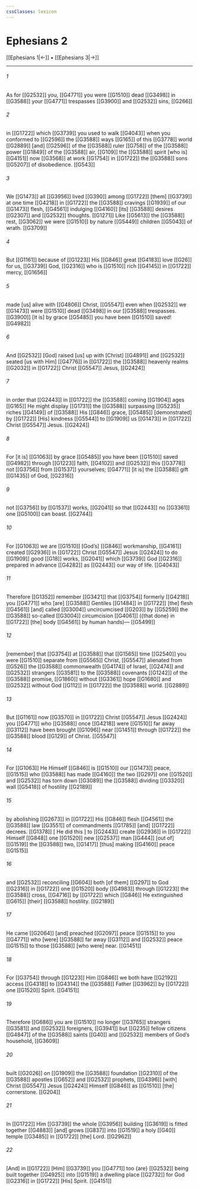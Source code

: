 ```yaml
---
cssClasses: lexicon
---
```


# Ephesians 2

[[Ephesians 1|←]] • [[Ephesians 3|→]]

---

###### 1
As for [[G2532]] you, [[G4771]] you were [[G1510]] dead [[G3498]] in [[G3588]] your [[G4771]] trespasses [[G3900]] and [[G2532]] sins, [[G266]]

###### 2
in [[G1722]] which [[G3739]] you used to walk [[G4043]] when you conformed to [[G2596]] the [[G3588]] ways [[G165]] of this [[G3778]] world [[G2889]] [and] [[G2596]] of the [[G3588]] ruler [[G758]] of the [[G3588]] power [[G1849]] of the [[G3588]] air, [[G109]] the [[G3588]] spirit [who is] [[G4151]] now [[G3568]] at work [[G1754]] in [[G1722]] the [[G3588]] sons [[G5207]] of disobedience. [[G543]]

###### 3
We [[G1473]] all [[G3956]] lived [[G390]] among [[G1722]] [them] [[G3739]] at one time [[G4218]] in [[G1722]] the [[G3588]] cravings [[G1939]] of our [[G1473]] flesh, [[G4561]] indulging [[G4160]] [its] [[G3588]] desires [[G2307]] and [[G2532]] thoughts. [[G1271]] Like [[G5613]] the [[G3588]] rest, [[G3062]] we were [[G1510]] by nature [[G5449]] children [[G5043]] of wrath. [[G3709]]

###### 4
But [[G1161]] because of [[G1223]] His [[G846]] great [[G4183]] love [[G26]] for us, [[G3739]] God, [[G2316]] who is [[G1510]] rich [[G4145]] in [[G1722]] mercy, [[G1656]]

###### 5
made [us] alive with [[G4806]] Christ, [[G5547]] even when [[G2532]] we [[G1473]] were [[G1510]] dead [[G3498]] in our [[G3588]] trespasses. [[G3900]] [It is] by grace [[G5485]] you have been [[G1510]] saved! [[G4982]]

###### 6
And [[G2532]] [God] raised [us] up with [Christ] [[G4891]] and [[G2532]] seated [us with Him] [[G4776]] in [[G1722]] the [[G3588]] heavenly realms [[G2032]] in [[G1722]] Christ [[G5547]] Jesus, [[G2424]]

###### 7
in order that [[G2443]] in [[G1722]] the [[G3588]] coming [[G1904]] ages [[G165]] He might display [[G1731]] the [[G3588]] surpassing [[G5235]] riches [[G4149]] of [[G3588]] His [[G846]] grace, [[G5485]] [demonstrated] by [[G1722]] [His] kindness [[G5544]] to [[G1909]] us [[G1473]] in [[G1722]] Christ [[G5547]] Jesus. [[G2424]]

###### 8
For [it is] [[G1063]] by grace [[G5485]] you have been [[G1510]] saved [[G4982]] through [[G1223]] faith, [[G4102]] and [[G2532]] this [[G3778]] not [[G3756]] from [[G1537]] yourselves; [[G4771]] [it is] the [[G3588]] gift [[G1435]] of God, [[G2316]]

###### 9
not [[G3756]] by [[G1537]] works, [[G2041]] so that [[G2443]] no [[G3361]] one [[G5100]] can boast. [[G2744]]

###### 10
For [[G1063]] we are [[G1510]] [God’s] [[G846]] workmanship, [[G4161]] created [[G2936]] in [[G1722]] Christ [[G5547]] Jesus [[G2424]] to do [[G1909]] good [[G18]] works, [[G2041]] which [[G3739]] God [[G2316]] prepared in advance [[G4282]] as [[G2443]] our way of life. [[G4043]]

###### 11
Therefore [[G1352]] remember [[G3421]] that [[G3754]] formerly [[G4218]] you [[G4771]] who [are] [[G3588]] Gentiles [[G1484]] in [[G1722]] [the] flesh [[G4561]] [and] called [[G3004]] uncircumcised [[G203]] by [[G5259]] the [[G3588]] so-called [[G3004]] circumcision [[G4061]] ({that done} in [[G1722]] [the] body [[G4561]] by human hands)— [[G5499]]

###### 12
[remember] that [[G3754]] at [[G3588]] that [[G1565]] time [[G2540]] you were [[G1510]] separate from [[G5565]] Christ, [[G5547]] alienated from [[G526]] the [[G3588]] commonwealth [[G4174]] of Israel, [[G2474]] and [[G2532]] strangers [[G3581]] to the [[G3588]] covenants [[G1242]] of the [[G3588]] promise, [[G1860]] without [[G3361]] hope [[G1680]] and [[G2532]] without God [[G112]] in [[G1722]] the [[G3588]] world. [[G2889]]

###### 13
But [[G1161]] now [[G3570]] in [[G1722]] Christ [[G5547]] Jesus [[G2424]] you [[G4771]] who [[G3588]] once [[G4218]] were [[G1510]] far away [[G3112]] have been brought [[G1096]] near [[G1451]] through [[G1722]] the [[G3588]] blood [[G129]] of Christ. [[G5547]]

###### 14
For [[G1063]] He Himself [[G846]] is [[G1510]] our [[G1473]] peace, [[G1515]] who [[G3588]] has made [[G4160]] the two [[G297]] one [[G1520]] and [[G2532]] has torn down [[G3089]] the [[G3588]] dividing [[G3320]] wall [[G5418]] of hostility [[G2189]]

###### 15
by abolishing [[G2673]] in [[G1722]] His [[G846]] flesh [[G4561]] the [[G3588]] law [[G3551]] of commandments [[G1785]] [and] [[G1722]] decrees. [[G1378]] [ He did this ] to [[G2443]] create [[G2936]] in [[G1722]] Himself [[G848]] one [[G1520]] new [[G2537]] man [[G444]] [out of] [[G1519]] the [[G3588]] two, [[G1417]] [thus] making [[G4160]] peace [[G1515]]

###### 16
and [[G2532]] reconciling [[G604]] both [of them] [[G297]] to God [[G2316]] in [[G1722]] one [[G1520]] body [[G4983]] through [[G1223]] the [[G3588]] cross, [[G4716]] by [[G1722]] which [[G846]] He extinguished [[G615]] [their] [[G3588]] hostility. [[G2189]]

###### 17
He came [[G2064]] [and] preached [[G2097]] peace [[G1515]] to you [[G4771]] who [were] [[G3588]] far away [[G3112]] and [[G2532]] peace [[G1515]] to those [[G3588]] [who were] near. [[G1451]]

###### 18
For [[G3754]] through [[G1223]] Him [[G846]] we both have [[G2192]] access [[G4318]] to [[G4314]] the [[G3588]] Father [[G3962]] by [[G1722]] one [[G1520]] Spirit. [[G4151]]

###### 19
Therefore [[G686]] you are [[G1510]] no longer [[G3765]] strangers [[G3581]] and [[G2532]] foreigners, [[G3941]] but [[G235]] fellow citizens [[G4847]] of the [[G3588]] saints [[G40]] and [[G2532]] members of God’s household, [[G3609]]

###### 20
built [[G2026]] on [[G1909]] the [[G3588]] foundation [[G2310]] of the [[G3588]] apostles [[G652]] and [[G2532]] prophets, [[G4396]] [with] Christ [[G5547]] Jesus [[G2424]] Himself [[G846]] as [[G1510]] [the] cornerstone. [[G204]]

###### 21
In [[G1722]] Him [[G3739]] the whole [[G3956]] building [[G3619]] is fitted together [[G4883]] [and] grows [[G837]] into [[G1519]] a holy [[G40]] temple [[G3485]] in [[G1722]] [the] Lord. [[G2962]]

###### 22
[And] in [[G1722]] [Him] [[G3739]] you [[G4771]] too {are} [[G2532]] being built together [[G4925]] into [[G1519]] a dwelling place [[G2732]] for God [[G2316]] in [[G1722]] [His] Spirit. [[G4151]]

